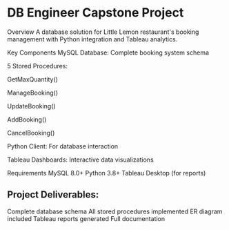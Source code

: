 # DB Engineer Capstone Project
Overview
A database solution for Little Lemon restaurant's booking management with Python integration and Tableau analytics.

Key Components
MySQL Database: Complete booking system schema

5 Stored Procedures:

GetMaxQuantity()

ManageBooking()

UpdateBooking()

AddBooking()

CancelBooking()

Python Client: For database interaction

Tableau Dashboards: Interactive data visualizations

Requirements
MySQL 8.0+
Python 3.8+
Tableau Desktop (for reports)

## Project Deliverables:
Complete database schema
All stored procedures implemented
ER diagram included
Tableau reports generated
Full documentation
